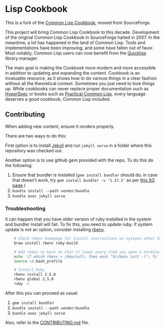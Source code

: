 # Lisp Cookbook

This is a fork of the [Common Lisp Cookbook][sf], moved from SourceForge.

This project will bring Common Lisp Cookbook to this decade. Development of the original Common Lisp Cookbook in SourceForge halted in 2007. In the meantime, a lot has happened in the land of Common Lisp. Tools and implementations have been improving, and some have fallen out of favor. Most notably, Common Lisp users can now benefit from the [Quicklisp][ql] library manager.

The main goal is making the Cookbook more modern and more accessible in addition to updating and expanding the content. Cookbook is an invaluable resource, as it shows how to do various things in a clear fashion without all the theoretical context. Sometimes you just need to look things up. While cookbooks can never replace proper documentation such as [HyperSpec][hs] or books such as [Practical Common Lisp][pcl], every language deserves a good cookbook, Common Lisp included.

## Contributing

When adding new content, ensure it renders properly.

There are two ways to do this:

First option is to install [Jekyll][jekyll] and run `jekyll serve` in a folder where this repository was checked out.

Another option is to use github gem provided with the repo. To do this do the following:

1. Ensure that bundler is installed (`gem install bundler` should do; in case that doesn't work, try `gem install bundler -v '1.17.3'` as per [this SO page][bundler-v2].)
2. `bundle install --path vendor/bundle`
3. `bundle exec jekyll serve`

### Troubleshooting

It can happen that you have older version of ruby installed in the system and
bundler install will fail. To fix this, you need to update ruby. If system update
is not an option, consider installing [rbenv][rbenv].

~~~ sh
    # Check rbenv homepage for install instructions on systems other than Mac OS X
    brew install rbenv ruby-build

    # Add rbenv to bash so that it loads every time you open a terminal
    echo 'if which rbenv > /dev/null; then eval "$(rbenv init -)"; fi' >> ~/.bash_profile
    source ~/.bash_profile

    # Install Ruby
    rbenv install 2.5.0
    rbenv global 2.5.0
    ruby -v
~~~

After this you can proceed as usual:

1. `gem install bundler`
2. `bundle install --path vendor/bundle`
3. `bundle exec jekyll serve`

Also, refer to the [CONTRIBUTING.md][contributing] file.

[sf]: http://cl-cookbook.sourceforge.net/
[ql]: https://www.quicklisp.org/
[hs]: http://www.lispworks.com/documentation/HyperSpec/Front/X_Master.htm
[pcl]: http://www.gigamonkeys.com/book/
[jekyll]: https://jekyllrb.com/docs/installation/
[rbenv]: https://github.com/rbenv/rbenv
[contributing]: CONTRIBUTING.md
[bundler-v2]: https://stackoverflow.com/questions/54087856/cant-find-gem-bundler-0-a-with-executable-bundle-gemgemnotfoundexceptio
